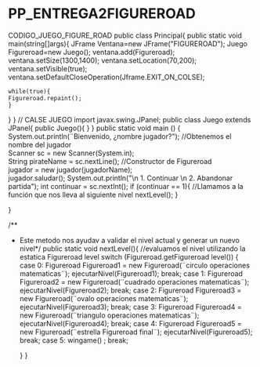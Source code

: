 # PP_ENTREGA2FIGUREROAD
CODIGO_JUEGO_FIGURE_ROAD
public class Principal{
  public static void main(string[]args){
    JFrame Ventana=new JFrame("FIGUREROAD");
    Juego Figureroad=new Juego();
    ventana.add(Figureroad);
    ventana.setSize(1300,1400);
    ventana.setLocation(70,200);
    ventana.setVisible(true);
    ventana.setDefaultCloseOperation(Jframe.EXIT_ON_COLSE);
    
    while(true){
    Figureroad.repaint();
    }
  }
}
// CALSE JUEGO
import javax.swing.JPanel;
public class Juego extends JPanel{
  public Juego(){
  }
}
public static void main () {
   System.out.println(¨Bienvenido, ¿nombre
jugador?");
   //Obtenemos el nombre del jugador        
   Scanner sc = new Scanner(System.in);        
   String pirateName = sc.nextLine();
   //Constructor de Figureroad        
   jugador = new jugador(jugadorName);        
   jugador.saludar();
   System.out.println("\n 1. Continuar \n 2. Abandonar
partida");
   int continuar = sc.nextInt();
   if (continuar == 1){
      //Llamamos a la función que nos lleva al siguiente nivel
      nextLevel();
   }
   
  }

/**
 * Este metodo nos ayudav a validar el nivel actual y generar un nuevo nivel*/
public static void nextLevel(){
    //evaluamos el nivel utilizando la estatica Figureroad  level
    switch (Figureroad.getFigureroad level()) {
        case 0:
        Figureroad  Figureroad1 = new Figureroad(¨circulo operaciones matematicas¨);
        ejecutarNivel(Figureroad1);
        break;
        case 1:
        Figureroad  Figureroad2 = new Figureroad(¨cuadrado operaciones matematicas¨);
        ejecutarNivel(Figureroad2);
        break;
        case 2:
        Figureroad  Figureroad3 = new Figureroad(¨ovalo operaciones matematicas¨);
        ejecutarNivel(Figureroad3);
        break;
        case 3:
        Figureroad  Figureroad4 = new Figureroad(¨triangulo operaciones matematicas¨);
        ejecutarNivel(Figureroad4);
        break;
        case 4:
        Figureroad  Figureroad5 = new Figureroad(¨estrella Figureroad final¨);
        ejecutarNivel(Figureroad5);
        break;
        case 5:
        wingame() ;
        break;

      }
   }
